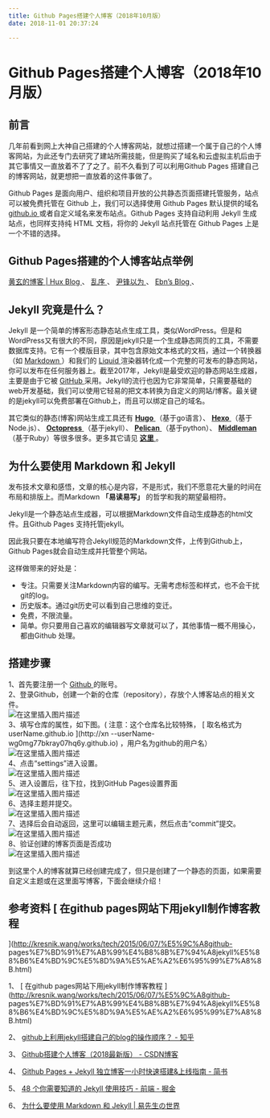 ```yaml
---
title: Github Pages搭建个人博客（2018年10月版）
date: 2018-11-01 20:37:24

---
```

#  Github Pages搭建个人博客（2018年10月版）

##  前言

几年前看到网上大神自己搭建的个人博客网站，就想过搭建一个属于自己的个人博客网站，为此还专门去研究了建站所需技能，但是购买了域名和云虚拟主机后由于其它事情又一直放着不了了之了。前不久看到了可以利用Github
Pages 搭建自己的博客网站，就更想把一直放着的这件事做了。

Github Pages 是面向用户、组织和项目开放的公共静态页面搭建托管服务，站点可以被免费托管在 Github 上，我们可以选择使用 Github
Pages 默认提供的域名 [ github.io ](http://github.io) 或者自定义域名来发布站点。Github Pages 支持自动利用
Jekyll 生成站点，也同样支持纯 HTML 文档，将你的 Jekyll 站点托管在 Github Pages 上是一个不错的选择。

##  Github Pages搭建的个人博客站点举例

[ 黄玄的博客 | Hux Blog ](http://huangxuan.me/) 、 [ 乱序 ](http://mida.re/) 、 [ 尹锋以为
](https://ingf.github.io/) 、 [ Ebn’s Blog ](http://ebnbin.com/) 、

##  Jekyll 究竟是什么？

Jekyll
是一个简单的博客形态静态站点生成工具，类似WordPress。但是和WordPress又有很大的不同，原因是jekyll只是一个生成静态网页的工具，不需要数据库支持。它有一个模版目录，其中包含原始文本格式的文档，通过一个转换器（如
[ Markdown ](http://daringfireball.net/projects/markdown/) ）和我们的 [ Liquid
](https://github.com/Shopify/liquid/wiki)
渲染器转化成一个完整的可发布的静态网站，你可以发布在任何服务器上。截至2017年，Jekyll是最受欢迎的静态网站生成器，主要是由于它被 [ GitHub
](https://en.wikipedia.org/wiki/GitHub)
采用。Jekyll的流行也因为它非常简单，只需要基础的web开发基础，我们可以使用它轻易的把文本转换为自定义的网站/博客。最关键的是jekyll可以免费部署在Github上，而且可以绑定自己的域名。

其它类似的静态(博客)网站生成工具还有 [ **Hugo** ](http://gohugo.io/) （基于go语言）、 [ **Hexo**
](http://gohugo.io/) （基于Node.js）、 [ **Octopress** ](http://octopress.org/)
（基于jekyll）、 [ **Pelican** ](http://getpelican.com/) （基于python）、 [
**Middleman** ](https://middlemanapp.com/) （基于Ruby）等很多很多。更多其它请见 [ **这里**
](https://en.wikipedia.org/wiki/Category:Blog_software) 。

##  为什么要使用 Markdown 和 Jekyll

发布技术文章和感悟，文章的核心是内容，不是形式，我们不愿意花大量的时间在布局和排版上。而Markdown **「易读易写」** 的哲学和我的期望最相符。

Jekyll是一个静态站点生成器，可以根据Markdown文件自动生成静态的html文件。且Github Pages 支持托管jekyll。

因此我只要在本地编写符合Jekyll规范的Markdown文件，上传到Github上，Github Pages就会自动生成并托管整个网站。

这样做带来的好处是：

  * 专注。只需要关注Markdown内容的编写。无需考虑标签和样式，也不会干扰git的log。 
  * 历史版本。通过git历史可以看到自己思维的变迁。 
  * 免费，不限流量。 
  * 简单。你只要用自己喜欢的编辑器写文章就可以了，其他事情一概不用操心，都由Github 处理。 

##  搭建步骤

1、首先要注册一个 [ Github ](https://github.com/) 的账号。  
2、登录Github，创建一个新的仓库（repository），存放个人博客站点的相关文件。  
![在这里插入图片描述](https://img-blog.csdnimg.cn/2018110120350380.png)  
3、填写仓库的属性，如下图。(  注意：这个仓库名比较特殊， [ 取名格式为userName.github.io ](http://xn
--userName-wg0mg77bkray07hq6y.github.io) ，用户名为github的用户名）  
![在这里插入图片描述](https://img-blog.csdnimg.cn/2018110120351922.png)  
4、点击“settings”进入设置。  
![在这里插入图片描述](https://img-blog.csdnimg.cn/20181101203546472.png)  
5、进入设置后，往下拉，找到GitHub Pages设置界面  
![在这里插入图片描述](https://img-blog.csdnimg.cn/20181101203559658.png)  
6、选择主题并提交。  
![在这里插入图片描述](https://img-blog.csdnimg.cn/20181101203610342.png)  
7、选择后会自动返回，这里可以编辑主题元素，然后点击“commit”提交。  
![在这里插入图片描述](https://img-blog.csdnimg.cn/2018110120363148.png)  
8、验证创建的博客页面是否成功  
![在这里插入图片描述](https://img-blog.csdnimg.cn/20181101203640350.png)

到这里个人的博客就算已经创建完成了，但只是创建了一个静态的页面，如果需要自定义主题或在这里面写博客，下面会继续介绍！

##  参考资料 [ 在github pages网站下用jekyll制作博客教程
](http://kresnik.wang/works/tech/2015/06/07/%E5%9C%A8github-
pages%E7%BD%91%E7%AB%99%E4%B8%8B%E7%94%A8jekyll%E5%88%B6%E4%BD%9C%E5%8D%9A%E5%AE%A2%E6%95%99%E7%A8%8B.html)

1、 [ 在github pages网站下用jekyll制作博客教程
](http://kresnik.wang/works/tech/2015/06/07/%E5%9C%A8github-
pages%E7%BD%91%E7%AB%99%E4%B8%8B%E7%94%A8jekyll%E5%88%B6%E4%BD%9C%E5%8D%9A%E5%AE%A2%E6%95%99%E7%A8%8B.html)

2、 [ github上利用jekyll搭建自己的blog的操作顺序？ - 知乎
](https://www.zhihu.com/question/30018945?sort=created)

3、 [ Github搭建个人博客（2018最新版） - CSDN博客
](https://blog.csdn.net/Maple_ROSI/article/details/79484691)

4、 [ Github Pages + Jekyll 独立博客一小时快速搭建&上线指南 - 简书
](https://www.jianshu.com/p/7593508666f8#jekyll-1)

5、 [ 48 个你需要知道的 Jekyll 使用技巧 - 前端 - 掘金
](https://juejin.im/entry/58eb2b9f2f301e00624d8027)

6、 [ 为什么要使用 Markdown 和 Jekyll | 易先生の世界
](https://yijingping.github.io/2015/01/05/%E4%BD%BF%E7%94%A8markdown%E5%92%8Cjekyll.html)

